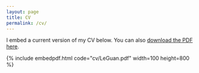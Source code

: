 ```yaml
---
layout: page
title: CV
permalink: /cv/
---
```


I embed a current version of my CV below. You can also [download the PDF here](cv/LeGuan.pdf).

{% include embedpdf.html code="cv/LeGuan.pdf" width=100 height=800 %}


